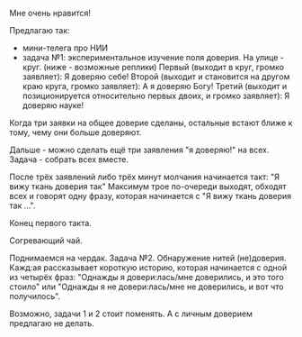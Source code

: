 Мне очень нравится!

Предлагаю так:
- мини-телега про НИИ
- задача №1: экспериментальное изучение поля доверия. 
На улице - круг. (ниже - возможные реплики)
Первый (выходит в круг, громко заявляет): Я доверяю себе!
Второй (выходит и становится на другом краю круга, громко заявляет): А я доверяю Богу!
Третий (выходит и позиционируется относительно первых двоих, и громко заявляет): Я доверяю науке!

Когда три заявки на общее доверие сделаны, остальные встают ближе к тому, чему они больше доверяют.

Дальше - можно сделать ещё три заявления "я доверяю!" на всех. Задача - собрать всех вместе.

После трёх заявлений либо трёх минут молчания начинается такт: "Я вижу ткань доверия так"
Максимум трое по-очереди выходят, обходят всех и говорят одну фразу, которая начинается с  "Я вижу ткань доверия так ...".

Конец первого такта.

Согревающий чай.

Поднимаемся на чердак.
Задача №2. Обнаружение нитей (не)доверия.
Кажд:ая рассказывает короткую историю, которая начинается с одной из четырёх фраз: "Однажды я довери:лась/мне доверились, и это того стоило" или "Однажды я не довери:лась/мне не доверились, и вот что получилось".

Возможно, задачи 1 и 2 стоит поменять.
А с личным доверием предлагаю не делать.

